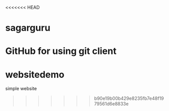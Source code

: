 <<<<<<< HEAD
# sagarguru
GitHub for using git client
=======
# websitedemo
simple website
>>>>>>> b90e19b00b429e8235fb7e48f1979561d6e8833e
